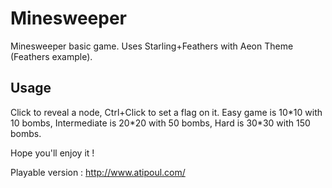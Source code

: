 # Minesweeper

Minesweeper basic game. Uses Starling+Feathers with Aeon Theme (Feathers example).

## Usage

Click to reveal a node, Ctrl+Click to set a flag on it.
Easy game is 10\*10 with 10 bombs, Intermediate is 20\*20 with 50 bombs, Hard is 30\*30 with 150 bombs.

Hope you'll enjoy it !

Playable version : http://www.atipoul.com/
